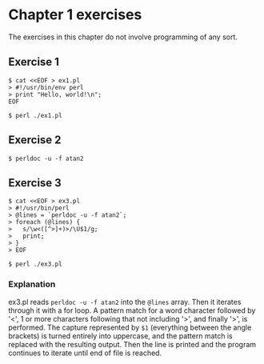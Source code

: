 # Chapter 1 exercises

The exercises in this chapter do not involve programming of any sort.

## Exercise 1

```
$ cat <<EOF > ex1.pl
> #!/usr/bin/env perl
> print "Hello, world!\n";
EOF

$ perl ./ex1.pl
```

## Exercise 2

```
$ perldoc -u -f atan2
```

## Exercise 3

```
$ cat <<EOF > ex3.pl
> #!/usr/bin/perl
> @lines = `perldoc -u -f atan2`;
> foreach (@lines) {
> 	s/\w<([^>]+)>/\U$1/g;
> 	print;
> }
> EOF

$ perl ./ex3.pl
```

### Explanation

ex3.pl reads `perldoc -u -f atan2` into the `@lines` array. Then it
iterates through it with a for loop. A pattern match for a word
character followed by '<', 1 or more characters following that not
including '>', and finally '>', is performed. The capture represented by
`$1` (everything between the angle brackets) is turned entirely into
uppercase, and the pattern match is replaced with the resulting output.
Then the line is printed and the program continues to iterate until end
of file is reached.
